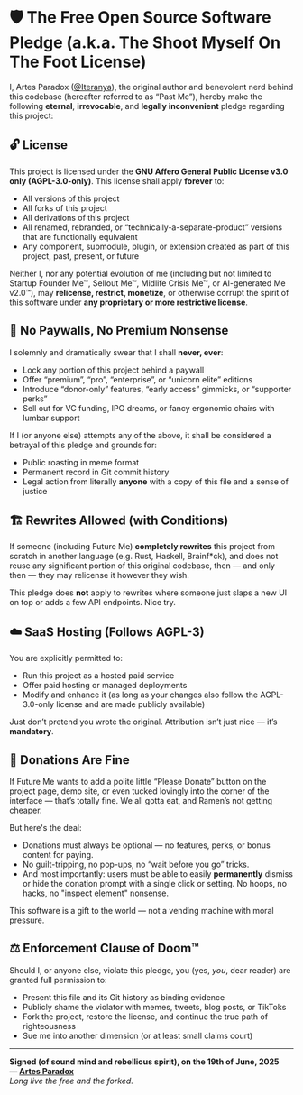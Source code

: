# 🛡️ The Free Open Source Software Pledge (a.k.a. The Shoot Myself On The Foot License)

I, Artes Paradox ([@Iteranya](https://github.com/Iteranya/)), the original author and benevolent nerd behind this codebase (hereafter referred to as “Past Me”), hereby make the following **eternal**, **irrevocable**, and **legally inconvenient** pledge regarding this project:

## 🔓 License

This project is licensed under the **GNU Affero General Public License v3.0 only (AGPL-3.0-only)**. This license shall apply **forever** to:

- All versions of this project
- All forks of this project
- All derivations of this project
- All renamed, rebranded, or “technically-a-separate-product” versions that are functionally equivalent
- Any component, submodule, plugin, or extension created as part of this project, past, present, or future

Neither I, nor any potential evolution of me (including but not limited to Startup Founder Me™, Sellout Me™, Midlife Crisis Me™, or AI-generated Me v2.0™), may **relicense, restrict, monetize**, or otherwise corrupt the spirit of this software under **any proprietary or more restrictive license**.

## 🚫 No Paywalls, No Premium Nonsense

I solemnly and dramatically swear that I shall **never, ever**:
- Lock any portion of this project behind a paywall
- Offer “premium”, “pro”, “enterprise”, or “unicorn elite” editions
- Introduce “donor-only” features, “early access” gimmicks, or “supporter perks”
- Sell out for VC funding, IPO dreams, or fancy ergonomic chairs with lumbar support

If I (or anyone else) attempts any of the above, it shall be considered a betrayal of this pledge and grounds for:
- Public roasting in meme format
- Permanent record in Git commit history
- Legal action from literally **anyone** with a copy of this file and a sense of justice

## 🏗️ Rewrites Allowed (with Conditions)

If someone (including Future Me) **completely rewrites** this project from scratch in another language (e.g. Rust, Haskell, Brainf*ck), and does not reuse any significant portion of this original codebase, then — and only then — they may relicense it however they wish.

This pledge does **not** apply to rewrites where someone just slaps a new UI on top or adds a few API endpoints. Nice try.

## ☁️ SaaS Hosting (Follows AGPL-3)

You are explicitly permitted to:
- Run this project as a hosted paid service
- Offer paid hosting or managed deployments
- Modify and enhance it (as long as your changes also follow the AGPL-3.0-only license and are made publicly available)

Just don’t pretend you wrote the original. Attribution isn’t just nice — it’s **mandatory**.

## 💸 Donations Are Fine 

If Future Me wants to add a polite little “Please Donate” button on the project page, demo site, or even tucked lovingly into the corner of the interface — that’s totally fine. We all gotta eat, and Ramen’s not getting cheaper.

But here's the deal:
- Donations must always be optional — no features, perks, or bonus content for paying.
- No guilt-tripping, no pop-ups, no “wait before you go” tricks.
- And most importantly: users must be able to easily **permanently** dismiss or hide the donation prompt with a single click or setting. No hoops, no hacks, no "inspect element" nonsense.

This software is a gift to the world — not a vending machine with moral pressure.
## ⚖️ Enforcement Clause of Doom™

Should I, or anyone else, violate this pledge, you (yes, *you*, dear reader) are granted full permission to:
- Present this file and its Git history as binding evidence
- Publicly shame the violator with memes, tweets, blog posts, or TikToks
- Fork the project, restore the license, and continue the true path of righteousness
- Sue me into another dimension (or at least small claims court)

---

**Signed (of sound mind and rebellious spirit), on the 19th of June, 2025**  
**— [Artes Paradox](https://github.com/Iteranya/)**  
*Long live the free and the forked.*
